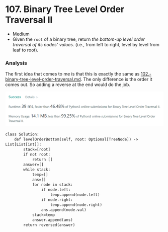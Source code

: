 # 107. Binary Tree Level Order Traversal II

* Medium
* Given the `root` of a binary tree, return _the bottom-up level order traversal of its nodes' values_. (i.e., from left to right, level by level from leaf to root).

### Analysis&#x20;

The first idea that comes to me is that this is exactly the same as [102.-binary-tree-level-order-traversal.md](../2022.jan.24/102.-binary-tree-level-order-traversal.md "mention"). The only difference is the order it comes out. So adding a reverse at the end would do the job.&#x20;

![](<../.gitbook/assets/image (21) (1) (1) (1) (1) (1) (1) (1).png>)

```
class Solution:
    def levelOrderBottom(self, root: Optional[TreeNode]) -> List[List[int]]:
        stack=[root]
        if not root:
            return []
        answer=[]
        while stack:
            temp=[]
            ans=[]
            for node in stack:
                if node.left:
                    temp.append(node.left)
                if node.right:
                    temp.append(node.right)
                ans.append(node.val)
            stack=temp
            answer.append(ans)
        return reversed(answer)
```

